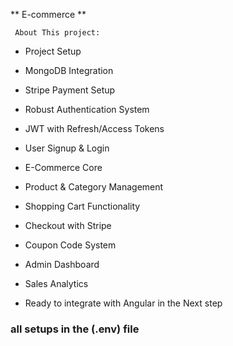 **  E-commerce  **


     About This project:

-    Project Setup
-    MongoDB Integration
-    Stripe Payment Setup
-    Robust Authentication System
-    JWT with Refresh/Access Tokens
-    User Signup & Login
-    E-Commerce Core
-    Product & Category Management
-    Shopping Cart Functionality
-    Checkout with Stripe
-    Coupon Code System
-    Admin Dashboard
-    Sales Analytics

-    Ready to integrate with Angular in the Next step

### all setups in the (.env) file

